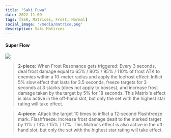 ```yaml
---
title: "Saki Fuwa"
date: 2022-11-09
tags: [SSR, Matrices, Frost, Normal]
social_image: '/media/matrice.png'
description: Saki Matirces
---
```

#### Super Flow 

![](https://telegra.ph/file/dd01b4d068b0faebcc634.png)

> **2-piece:** When Frost Resonance gets triggered: Every 3 seconds, deal frost damage equal to 65% / 80% / 95% / 110% of frost ATK to enemies within a 10-meter radius and apply the Icefrost effect: Inflict 5% slow effect that lasts for 3.5 seconds, freeze targets for 3 seconds at 3 stacks (does not apply to bosses), and increase frost damage taken by the target by 5% for 18 seconds. This Matrix's effect is also active in the off-hand slot, but only the set with the highest star rating will take effect.

> **4-piece:** Attack the target 10 times to inflict a 12-second Flashfreeze mark. Flashfreeze: Increase frost damage dealt to the marked target by 11% / 13% / 15% / 17%. This Matrix's effect is also active in the off-hand slot, but only the set with the highest star rating will take effect.


